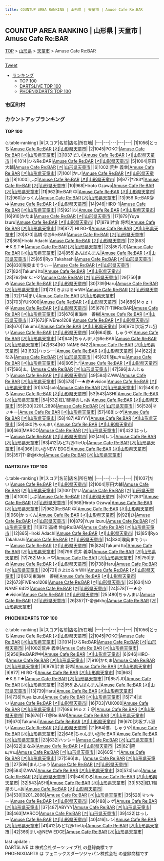 ```yaml
---
title: COUNTUP AREA RANKING | 山形県 | 天童市 | Amuse Cafe Re:BAR
---
```

## COUNTUP AREA RANKING | 山形県 | 天童市 | Amuse Cafe Re:BAR

[TOP](/darts/rank/) > [山形県](/darts/rank/山形県/) > [天童市](/darts/rank/山形県/天童市/) > Amuse Cafe Re:BAR

___

<a href="https://twitter.com/share?ref_src=twsrc%5Etfw" data-text="COUNTUP AREA RANKING | 山形県天童市Amuse Cafe Re:BAR" class="twitter-share-button" data-hashtags="DARTSLIVE,PHOENIXDARTS,darts,ダーツ" data-show-count="false">Tweet</a>

* [ランキング](#カウントアップランキング)
    * [TOP 100](#top-100)
    * [DARTSLIVE TOP 100](#dartslive-top-100)
    * [PHOENIXDARTS TOP 100](#phoenixdarts-top-100)

### 市区町村

<ul>

</ul>

### カウントアップランキング

#### TOP 100



{:.table-ranking}
|#|スコア|名前|店名|所在地|
|---|---|---|---|---|
|1|1056|<span class="rank-name-pd">とっち</span>|<a href="/darts/rank/shops/76518.html">Amuse Cafe Re:BAR</a> <a href="https://vs.phoenixdarts.com/jp/shop/shopDetailInfo/s_76518?s_seq=76518">[↗]</a>|<a href="/darts/rank/山形県/天童市">山形県天童市</a>|
|2|1045|<span class="rank-name-pd">POKO!</span>|<a href="/darts/rank/shops/76518.html">Amuse Cafe Re:BAR</a> <a href="https://vs.phoenixdarts.com/jp/shop/shopDetailInfo/s_76518?s_seq=76518">[↗]</a>|<a href="/darts/rank/山形県/天童市">山形県天童市</a>|
|3|1037|<span class="rank-name-dl">だい</span>|<a href="/darts/rank/shops/04c714cde04d0aff0d9b047a20a7ba1e.html">Amuse Cafe Re:BAR</a> <a href="https://search.dartslive.com/jp/shop/04c714cde04d0aff0d9b047a20a7ba1e">[↗]</a>|<a href="/darts/rank/山形県/天童市">山形県天童市</a>|
|4|1014|<span class="rank-name-pd">ひろRe:BAR</span>|<a href="/darts/rank/shops/76518.html">Amuse Cafe Re:BAR</a> <a href="https://vs.phoenixdarts.com/jp/shop/shopDetailInfo/s_76518?s_seq=76518">[↗]</a>|<a href="/darts/rank/山形県/天童市">山形県天童市</a>|
|5|1004|<span class="rank-name-dl">原田大輔</span>|<a href="/darts/rank/shops/04c714cde04d0aff0d9b047a20a7ba1e.html">Amuse Cafe Re:BAR</a> <a href="https://search.dartslive.com/jp/shop/04c714cde04d0aff0d9b047a20a7ba1e">[↗]</a>|<a href="/darts/rank/山形県/天童市">山形県天童市</a>|
|6|1002|<span class="rank-name-pd"><span class="pro-icon-pd"></span>荒井 義幸</span>|<a href="/darts/rank/shops/76518.html">Amuse Cafe Re:BAR</a> <a href="https://vs.phoenixdarts.com/jp/shop/shopDetailInfo/s_76518?s_seq=76518">[↗]</a>|<a href="/darts/rank/山形県/天童市">山形県天童市</a>|
|7|1001|<span class="rank-name-dl">かい</span>|<a href="/darts/rank/shops/04c714cde04d0aff0d9b047a20a7ba1e.html">Amuse Cafe Re:BAR</a> <a href="https://search.dartslive.com/jp/shop/04c714cde04d0aff0d9b047a20a7ba1e">[↗]</a>|<a href="/darts/rank/山形県/天童市">山形県天童市</a>|
|8|1000|<span class="rank-name-dl">しぶ</span>|<a href="/darts/rank/shops/04c714cde04d0aff0d9b047a20a7ba1e.html">Amuse Cafe Re:BAR</a> <a href="https://search.dartslive.com/jp/shop/04c714cde04d0aff0d9b047a20a7ba1e">[↗]</a>|<a href="/darts/rank/山形県/天童市">山形県天童市</a>|
|9|977|<span class="rank-name-dl">†283†</span>|<a href="/darts/rank/shops/04c714cde04d0aff0d9b047a20a7ba1e.html">Amuse Cafe Re:BAR</a> <a href="https://search.dartslive.com/jp/shop/04c714cde04d0aff0d9b047a20a7ba1e">[↗]</a>|<a href="/darts/rank/山形県/天童市">山形県天童市</a>|
|10|968|<span class="rank-name-dl">Hiroto Ozawa</span>|<a href="/darts/rank/shops/04c714cde04d0aff0d9b047a20a7ba1e.html">Amuse Cafe Re:BAR</a> <a href="https://search.dartslive.com/jp/shop/04c714cde04d0aff0d9b047a20a7ba1e">[↗]</a>|<a href="/darts/rank/山形県/天童市">山形県天童市</a>|
|11|962|<span class="rank-name-dl">Re:BAR 中</span>|<a href="/darts/rank/shops/04c714cde04d0aff0d9b047a20a7ba1e.html">Amuse Cafe Re:BAR</a> <a href="https://search.dartslive.com/jp/shop/04c714cde04d0aff0d9b047a20a7ba1e">[↗]</a>|<a href="/darts/rank/山形県/天童市">山形県天童市</a>|
|12|960|<span class="rank-name-dl">かっくん</span>|<a href="/darts/rank/shops/04c714cde04d0aff0d9b047a20a7ba1e.html">Amuse Cafe Re:BAR</a> <a href="https://search.dartslive.com/jp/shop/04c714cde04d0aff0d9b047a20a7ba1e">[↗]</a>|<a href="/darts/rank/山形県/天童市">山形県天童市</a>|
|13|956|<span class="rank-name-pd">Re:BAR@中</span>|<a href="/darts/rank/shops/76518.html">Amuse Cafe Re:BAR</a> <a href="https://vs.phoenixdarts.com/jp/shop/shopDetailInfo/s_76518?s_seq=76518">[↗]</a>|<a href="/darts/rank/山形県/天童市">山形県天童市</a>|
|14|946|<span class="rank-name-pd">HIRO-1</span>|<a href="/darts/rank/shops/76518.html">Amuse Cafe Re:BAR</a> <a href="https://vs.phoenixdarts.com/jp/shop/shopDetailInfo/s_76518?s_seq=76518">[↗]</a>|<a href="/darts/rank/山形県/天童市">山形県天童市</a>|
|15|921|<span class="rank-name-dl">ひ</span>|<a href="/darts/rank/shops/04c714cde04d0aff0d9b047a20a7ba1e.html">Amuse Cafe Re:BAR</a> <a href="https://search.dartslive.com/jp/shop/04c714cde04d0aff0d9b047a20a7ba1e">[↗]</a>|<a href="/darts/rank/山形県/天童市">山形県天童市</a>|
|16|910|<span class="rank-name-pd">かたま</span>|<a href="/darts/rank/shops/76518.html">Amuse Cafe Re:BAR</a> <a href="https://vs.phoenixdarts.com/jp/shop/shopDetailInfo/s_76518?s_seq=76518">[↗]</a>|<a href="/darts/rank/山形県/天童市">山形県天童市</a>|
|17|879|<span class="rank-name-dl">Yuya Izuru</span>|<a href="/darts/rank/shops/04c714cde04d0aff0d9b047a20a7ba1e.html">Amuse Cafe Re:BAR</a> <a href="https://search.dartslive.com/jp/shop/04c714cde04d0aff0d9b047a20a7ba1e">[↗]</a>|<a href="/darts/rank/山形県/天童市">山形県天童市</a>|
|17|879|<span class="rank-name-pd">片倉 将希</span>|<a href="/darts/rank/shops/76518.html">Amuse Cafe Re:BAR</a> <a href="https://vs.phoenixdarts.com/jp/shop/shopDetailInfo/s_76518?s_seq=76518">[↗]</a>|<a href="/darts/rank/山形県/天童市">山形県天童市</a>|
|19|877|<span class="rank-name-pd"> HI RO-1</span>|<a href="/darts/rank/shops/76518.html">Amuse Cafe Re:BAR</a> <a href="https://vs.phoenixdarts.com/jp/shop/shopDetailInfo/s_76518?s_seq=76518">[↗]</a>|<a href="/darts/rank/山形県/天童市">山形県天童市</a>|
|20|870|<span class="rank-name-dl">高橋 伶@Re:BAR</span>|<a href="/darts/rank/shops/04c714cde04d0aff0d9b047a20a7ba1e.html">Amuse Cafe Re:BAR</a> <a href="https://search.dartslive.com/jp/shop/04c714cde04d0aff0d9b047a20a7ba1e">[↗]</a>|<a href="/darts/rank/山形県/天童市">山形県天童市</a>|
|21|865|<span class="rank-name-dl">Hiroki Adachi</span>|<a href="/darts/rank/shops/04c714cde04d0aff0d9b047a20a7ba1e.html">Amuse Cafe Re:BAR</a> <a href="https://search.dartslive.com/jp/shop/04c714cde04d0aff0d9b047a20a7ba1e">[↗]</a>|<a href="/darts/rank/山形県/天童市">山形県天童市</a>|
|22|863|<span class="rank-name-pd">★K.S.T★</span>|<a href="/darts/rank/shops/76518.html">Amuse Cafe Re:BAR</a> <a href="https://vs.phoenixdarts.com/jp/shop/shopDetailInfo/s_76518?s_seq=76518">[↗]</a>|<a href="/darts/rank/山形県/天童市">山形県天童市</a>|
|23|857|<span class="rank-name-pd">JD</span>|<a href="/darts/rank/shops/76518.html">Amuse Cafe Re:BAR</a> <a href="https://vs.phoenixdarts.com/jp/shop/shopDetailInfo/s_76518?s_seq=76518">[↗]</a>|<a href="/darts/rank/山形県/天童市">山形県天童市</a>|
|24|855|<span class="rank-name-pd">あんぱんまん</span>|<a href="/darts/rank/shops/76518.html">Amuse Cafe Re:BAR</a> <a href="https://vs.phoenixdarts.com/jp/shop/shopDetailInfo/s_76518?s_seq=76518">[↗]</a>|<a href="/darts/rank/山形県/天童市">山形県天童市</a>|
|25|851|<span class="rank-name-dl">Ryo Takahashi</span>|<a href="/darts/rank/shops/04c714cde04d0aff0d9b047a20a7ba1e.html">Amuse Cafe Re:BAR</a> <a href="https://search.dartslive.com/jp/shop/04c714cde04d0aff0d9b047a20a7ba1e">[↗]</a>|<a href="/darts/rank/山形県/天童市">山形県天童市</a>|
|26|830|<span class="rank-name-dl">喉奥までうぃー</span>|<a href="/darts/rank/shops/04c714cde04d0aff0d9b047a20a7ba1e.html">Amuse Cafe Re:BAR</a> <a href="https://search.dartslive.com/jp/shop/04c714cde04d0aff0d9b047a20a7ba1e">[↗]</a>|<a href="/darts/rank/山形県/天童市">山形県天童市</a>|
|27|824|<span class="rank-name-dl">Takumi Ito</span>|<a href="/darts/rank/shops/04c714cde04d0aff0d9b047a20a7ba1e.html">Amuse Cafe Re:BAR</a> <a href="https://search.dartslive.com/jp/shop/04c714cde04d0aff0d9b047a20a7ba1e">[↗]</a>|<a href="/darts/rank/山形県/天童市">山形県天童市</a>|
|28|762|<span class="rank-name-dl">Mr.k.:*♡</span>|<a href="/darts/rank/shops/04c714cde04d0aff0d9b047a20a7ba1e.html">Amuse Cafe Re:BAR</a> <a href="https://search.dartslive.com/jp/shop/04c714cde04d0aff0d9b047a20a7ba1e">[↗]</a>|<a href="/darts/rank/山形県/天童市">山形県天童市</a>|
|29|750|<span class="rank-name-dl">まめ</span>|<a href="/darts/rank/shops/04c714cde04d0aff0d9b047a20a7ba1e.html">Amuse Cafe Re:BAR</a> <a href="https://search.dartslive.com/jp/shop/04c714cde04d0aff0d9b047a20a7ba1e">[↗]</a>|<a href="/darts/rank/山形県/天童市">山形県天童市</a>|
|30|739|<span class="rank-name-pd">Haru</span>|<a href="/darts/rank/shops/76518.html">Amuse Cafe Re:BAR</a> <a href="https://vs.phoenixdarts.com/jp/shop/shopDetailInfo/s_76518?s_seq=76518">[↗]</a>|<a href="/darts/rank/山形県/天童市">山形県天童市</a>|
|31|731|<span class="rank-name-dl">きよはる☆WH</span>|<a href="/darts/rank/shops/04c714cde04d0aff0d9b047a20a7ba1e.html">Amuse Cafe Re:BAR</a> <a href="https://search.dartslive.com/jp/shop/04c714cde04d0aff0d9b047a20a7ba1e">[↗]</a>|<a href="/darts/rank/山形県/天童市">山形県天童市</a>|
|32|714|<span class="rank-name-pd">まい</span>|<a href="/darts/rank/shops/76518.html">Amuse Cafe Re:BAR</a> <a href="https://vs.phoenixdarts.com/jp/shop/shopDetailInfo/s_76518?s_seq=76518">[↗]</a>|<a href="/darts/rank/山形県/天童市">山形県天童市</a>|
|33|703|<span class="rank-name-pd">YUK000</span>|<a href="/darts/rank/shops/76518.html">Amuse Cafe Re:BAR</a> <a href="https://vs.phoenixdarts.com/jp/shop/shopDetailInfo/s_76518?s_seq=76518">[↗]</a>|<a href="/darts/rank/山形県/天童市">山形県天童市</a>|
|34|686|<span class="rank-name-pd">Ｍｏｚｉ＠</span>|<a href="/darts/rank/shops/76518.html">Amuse Cafe Re:BAR</a> <a href="https://vs.phoenixdarts.com/jp/shop/shopDetailInfo/s_76518?s_seq=76518">[↗]</a>|<a href="/darts/rank/山形県/天童市">山形県天童市</a>|
|35|676|<span class="rank-name-pd">T-T@Re:BAR</span>|<a href="/darts/rank/shops/76518.html">Amuse Cafe Re:BAR</a> <a href="https://vs.phoenixdarts.com/jp/shop/shopDetailInfo/s_76518?s_seq=76518">[↗]</a>|<a href="/darts/rank/山形県/天童市">山形県天童市</a>|
|35|676|<span class="rank-name-dl">東海林　善樹</span>|<a href="/darts/rank/shops/04c714cde04d0aff0d9b047a20a7ba1e.html">Amuse Cafe Re:BAR</a> <a href="https://search.dartslive.com/jp/shop/04c714cde04d0aff0d9b047a20a7ba1e">[↗]</a>|<a href="/darts/rank/山形県/天童市">山形県天童市</a>|
|37|673|<span class="rank-name-dl">FIVEreo1208</span>|<a href="/darts/rank/shops/04c714cde04d0aff0d9b047a20a7ba1e.html">Amuse Cafe Re:BAR</a> <a href="https://search.dartslive.com/jp/shop/04c714cde04d0aff0d9b047a20a7ba1e">[↗]</a>|<a href="/darts/rank/山形県/天童市">山形県天童市</a>|
|38|670|<span class="rank-name-pd">Takumi.i</span>|<a href="/darts/rank/shops/76518.html">Amuse Cafe Re:BAR</a> <a href="https://vs.phoenixdarts.com/jp/shop/shopDetailInfo/s_76518?s_seq=76518">[↗]</a>|<a href="/darts/rank/山形県/天童市">山形県天童市</a>|
|38|670|<span class="rank-name-pd">大坂ブル狙い</span>|<a href="/darts/rank/shops/76518.html">Amuse Cafe Re:BAR</a> <a href="https://vs.phoenixdarts.com/jp/shop/shopDetailInfo/s_76518?s_seq=76518">[↗]</a>|<a href="/darts/rank/山形県/天童市">山形県天童市</a>|
|40|664|<span class="rank-name-pd">僕、しゅうや</span>|<a href="/darts/rank/shops/76518.html">Amuse Cafe Re:BAR</a> <a href="https://vs.phoenixdarts.com/jp/shop/shopDetailInfo/s_76518?s_seq=76518">[↗]</a>|<a href="/darts/rank/山形県/天童市">山形県天童市</a>|
|41|648|<span class="rank-name-pd">ちゃんまい@Re:BAR</span>|<a href="/darts/rank/shops/76518.html">Amuse Cafe Re:BAR</a> <a href="https://vs.phoenixdarts.com/jp/shop/shopDetailInfo/s_76518?s_seq=76518">[↗]</a>|<a href="/darts/rank/山形県/天童市">山形県天童市</a>|
|42|634|<span class="rank-name-dl">NO NAME 6422</span>|<a href="/darts/rank/shops/04c714cde04d0aff0d9b047a20a7ba1e.html">Amuse Cafe Re:BAR</a> <a href="https://search.dartslive.com/jp/shop/04c714cde04d0aff0d9b047a20a7ba1e">[↗]</a>|<a href="/darts/rank/山形県/天童市">山形県天童市</a>|
|43|632|<span class="rank-name-pd">ハッシー</span>|<a href="/darts/rank/shops/76518.html">Amuse Cafe Re:BAR</a> <a href="https://vs.phoenixdarts.com/jp/shop/shopDetailInfo/s_76518?s_seq=76518">[↗]</a>|<a href="/darts/rank/山形県/天童市">山形県天童市</a>|
|44|622|<span class="rank-name-pd">まなみ</span>|<a href="/darts/rank/shops/76518.html">Amuse Cafe Re:BAR</a> <a href="https://vs.phoenixdarts.com/jp/shop/shopDetailInfo/s_76518?s_seq=76518">[↗]</a>|<a href="/darts/rank/山形県/天童市">山形県天童市</a>|
|45|621|<span class="rank-name-pd">隆щ☆щ</span>|<a href="/darts/rank/shops/76518.html">Amuse Cafe Re:BAR</a> <a href="https://vs.phoenixdarts.com/jp/shop/shopDetailInfo/s_76518?s_seq=76518">[↗]</a>|<a href="/darts/rank/山形県/天童市">山形県天童市</a>|
|46|605|<span class="rank-name-pd">︎^_^</span>|<a href="/darts/rank/shops/76518.html">Amuse Cafe Re:BAR</a> <a href="https://vs.phoenixdarts.com/jp/shop/shopDetailInfo/s_76518?s_seq=76518">[↗]</a>|<a href="/darts/rank/山形県/天童市">山形県天童市</a>|
|47|596|<span class="rank-name-pd">ま。</span>|<a href="/darts/rank/shops/76518.html">Amuse Cafe Re:BAR</a> <a href="https://vs.phoenixdarts.com/jp/shop/shopDetailInfo/s_76518?s_seq=76518">[↗]</a>|<a href="/darts/rank/山形県/天童市">山形県天童市</a>|
|47|596|<span class="rank-name-pd">まんじゅう</span>|<a href="/darts/rank/shops/76518.html">Amuse Cafe Re:BAR</a> <a href="https://vs.phoenixdarts.com/jp/shop/shopDetailInfo/s_76518?s_seq=76518">[↗]</a>|<a href="/darts/rank/山形県/天童市">山形県天童市</a>|
|49|584|<span class="rank-name-pd">IZAWA</span>|<a href="/darts/rank/shops/76518.html">Amuse Cafe Re:BAR</a> <a href="https://vs.phoenixdarts.com/jp/shop/shopDetailInfo/s_76518?s_seq=76518">[↗]</a>|<a href="/darts/rank/山形県/天童市">山形県天童市</a>|
|50|578|<span class="rank-name-dl">T―★帝★vision</span>|<a href="/darts/rank/shops/04c714cde04d0aff0d9b047a20a7ba1e.html">Amuse Cafe Re:BAR</a> <a href="https://search.dartslive.com/jp/shop/04c714cde04d0aff0d9b047a20a7ba1e">[↗]</a>|<a href="/darts/rank/山形県/天童市">山形県天童市</a>|
|51|574|<span class="rank-name-pd">solo</span>|<a href="/darts/rank/shops/76518.html">Amuse Cafe Re:BAR</a> <a href="https://vs.phoenixdarts.com/jp/shop/shopDetailInfo/s_76518?s_seq=76518">[↗]</a>|<a href="/darts/rank/山形県/天童市">山形県天童市</a>|
|52|548|<span class="rank-name-pd">のろ</span>|<a href="/darts/rank/shops/76518.html">Amuse Cafe Re:BAR</a> <a href="https://vs.phoenixdarts.com/jp/shop/shopDetailInfo/s_76518?s_seq=76518">[↗]</a>|<a href="/darts/rank/山形県/天童市">山形県天童市</a>|
|53|543|<span class="rank-name-pd">ASHI</span>|<a href="/darts/rank/shops/76518.html">Amuse Cafe Re:BAR</a> <a href="https://vs.phoenixdarts.com/jp/shop/shopDetailInfo/s_76518?s_seq=76518">[↗]</a>|<a href="/darts/rank/山形県/天童市">山形県天童市</a>|
|54|532|<span class="rank-name-pd">紅L1彗星のしｬあ</span>|<a href="/darts/rank/shops/76518.html">Amuse Cafe Re:BAR</a> <a href="https://vs.phoenixdarts.com/jp/shop/shopDetailInfo/s_76518?s_seq=76518">[↗]</a>|<a href="/darts/rank/山形県/天童市">山形県天童市</a>|
|55|530|<span class="rank-name-pd">0201_2898</span>|<a href="/darts/rank/shops/76518.html">Amuse Cafe Re:BAR</a> <a href="https://vs.phoenixdarts.com/jp/shop/shopDetailInfo/s_76518?s_seq=76518">[↗]</a>|<a href="/darts/rank/山形県/天童市">山形県天童市</a>|
|56|528|<span class="rank-name-pd">マッキー</span>|<a href="/darts/rank/shops/76518.html">Amuse Cafe Re:BAR</a> <a href="https://vs.phoenixdarts.com/jp/shop/shopDetailInfo/s_76518?s_seq=76518">[↗]</a>|<a href="/darts/rank/山形県/天童市">山形県天童市</a>|
|57|488|<span class="rank-name-pd">シゲ</span>|<a href="/darts/rank/shops/76518.html">Amuse Cafe Re:BAR</a> <a href="https://vs.phoenixdarts.com/jp/shop/shopDetailInfo/s_76518?s_seq=76518">[↗]</a>|<a href="/darts/rank/山形県/天童市">山形県天童市</a>|
|58|487|<span class="rank-name-pd">ABYYY</span>|<a href="/darts/rank/shops/76518.html">Amuse Cafe Re:BAR</a> <a href="https://vs.phoenixdarts.com/jp/shop/shopDetailInfo/s_76518?s_seq=76518">[↗]</a>|<a href="/darts/rank/山形県/天童市">山形県天童市</a>|
|59|480|<span class="rank-name-dl">ちゃんまい</span>|<a href="/darts/rank/shops/04c714cde04d0aff0d9b047a20a7ba1e.html">Amuse Cafe Re:BAR</a> <a href="https://search.dartslive.com/jp/shop/04c714cde04d0aff0d9b047a20a7ba1e">[↗]</a>|<a href="/darts/rank/山形県/天童市">山形県天童市</a>|
|60|463|<span class="rank-name-pd">MARCO</span>|<a href="/darts/rank/shops/76518.html">Amuse Cafe Re:BAR</a> <a href="https://vs.phoenixdarts.com/jp/shop/shopDetailInfo/s_76518?s_seq=76518">[↗]</a>|<a href="/darts/rank/山形県/天童市">山形県天童市</a>|
|61|422|<span class="rank-name-pd">はっしー</span>|<a href="/darts/rank/shops/76518.html">Amuse Cafe Re:BAR</a> <a href="https://vs.phoenixdarts.com/jp/shop/shopDetailInfo/s_76518?s_seq=76518">[↗]</a>|<a href="/darts/rank/山形県/天童市">山形県天童市</a>|
|62|416|<span class="rank-name-pd">レン</span>|<a href="/darts/rank/shops/76518.html">Amuse Cafe Re:BAR</a> <a href="https://vs.phoenixdarts.com/jp/shop/shopDetailInfo/s_76518?s_seq=76518">[↗]</a>|<a href="/darts/rank/山形県/天童市">山形県天童市</a>|
|63|412|<span class="rank-name-pd">みど㌠@TieUp</span>|<a href="/darts/rank/shops/76518.html">Amuse Cafe Re:BAR</a> <a href="https://vs.phoenixdarts.com/jp/shop/shopDetailInfo/s_76518?s_seq=76518">[↗]</a>|<a href="/darts/rank/山形県/天童市">山形県天童市</a>|
|64|366|<span class="rank-name-pd">まい@NEW EDGE</span>|<a href="/darts/rank/shops/76518.html">Amuse Cafe Re:BAR</a> <a href="https://vs.phoenixdarts.com/jp/shop/shopDetailInfo/s_76518?s_seq=76518">[↗]</a>|<a href="/darts/rank/山形県/天童市">山形県天童市</a>|
|65|357|<span class="rank-name-dl">T-帝@tkhg</span>|<a href="/darts/rank/shops/04c714cde04d0aff0d9b047a20a7ba1e.html">Amuse Cafe Re:BAR</a> <a href="https://search.dartslive.com/jp/shop/04c714cde04d0aff0d9b047a20a7ba1e">[↗]</a>|<a href="/darts/rank/山形県/天童市">山形県天童市</a>|


#### DARTSLIVE TOP 100



{:.table-ranking}
|#|スコア|名前|店名|所在地|
|---|---|---|---|---|
|1|1037|<span class="rank-name-dl">だい</span>|<a href="/darts/rank/shops/04c714cde04d0aff0d9b047a20a7ba1e.html">Amuse Cafe Re:BAR</a> <a href="https://search.dartslive.com/jp/shop/04c714cde04d0aff0d9b047a20a7ba1e">[↗]</a>|<a href="/darts/rank/山形県/天童市">山形県天童市</a>|
|2|1004|<span class="rank-name-dl">原田大輔</span>|<a href="/darts/rank/shops/04c714cde04d0aff0d9b047a20a7ba1e.html">Amuse Cafe Re:BAR</a> <a href="https://search.dartslive.com/jp/shop/04c714cde04d0aff0d9b047a20a7ba1e">[↗]</a>|<a href="/darts/rank/山形県/天童市">山形県天童市</a>|
|3|1001|<span class="rank-name-dl">かい</span>|<a href="/darts/rank/shops/04c714cde04d0aff0d9b047a20a7ba1e.html">Amuse Cafe Re:BAR</a> <a href="https://search.dartslive.com/jp/shop/04c714cde04d0aff0d9b047a20a7ba1e">[↗]</a>|<a href="/darts/rank/山形県/天童市">山形県天童市</a>|
|4|1000|<span class="rank-name-dl">しぶ</span>|<a href="/darts/rank/shops/04c714cde04d0aff0d9b047a20a7ba1e.html">Amuse Cafe Re:BAR</a> <a href="https://search.dartslive.com/jp/shop/04c714cde04d0aff0d9b047a20a7ba1e">[↗]</a>|<a href="/darts/rank/山形県/天童市">山形県天童市</a>|
|5|977|<span class="rank-name-dl">†283†</span>|<a href="/darts/rank/shops/04c714cde04d0aff0d9b047a20a7ba1e.html">Amuse Cafe Re:BAR</a> <a href="https://search.dartslive.com/jp/shop/04c714cde04d0aff0d9b047a20a7ba1e">[↗]</a>|<a href="/darts/rank/山形県/天童市">山形県天童市</a>|
|6|968|<span class="rank-name-dl">Hiroto Ozawa</span>|<a href="/darts/rank/shops/04c714cde04d0aff0d9b047a20a7ba1e.html">Amuse Cafe Re:BAR</a> <a href="https://search.dartslive.com/jp/shop/04c714cde04d0aff0d9b047a20a7ba1e">[↗]</a>|<a href="/darts/rank/山形県/天童市">山形県天童市</a>|
|7|962|<span class="rank-name-dl">Re:BAR 中</span>|<a href="/darts/rank/shops/04c714cde04d0aff0d9b047a20a7ba1e.html">Amuse Cafe Re:BAR</a> <a href="https://search.dartslive.com/jp/shop/04c714cde04d0aff0d9b047a20a7ba1e">[↗]</a>|<a href="/darts/rank/山形県/天童市">山形県天童市</a>|
|8|960|<span class="rank-name-dl">かっくん</span>|<a href="/darts/rank/shops/04c714cde04d0aff0d9b047a20a7ba1e.html">Amuse Cafe Re:BAR</a> <a href="https://search.dartslive.com/jp/shop/04c714cde04d0aff0d9b047a20a7ba1e">[↗]</a>|<a href="/darts/rank/山形県/天童市">山形県天童市</a>|
|9|921|<span class="rank-name-dl">ひ</span>|<a href="/darts/rank/shops/04c714cde04d0aff0d9b047a20a7ba1e.html">Amuse Cafe Re:BAR</a> <a href="https://search.dartslive.com/jp/shop/04c714cde04d0aff0d9b047a20a7ba1e">[↗]</a>|<a href="/darts/rank/山形県/天童市">山形県天童市</a>|
|10|879|<span class="rank-name-dl">Yuya Izuru</span>|<a href="/darts/rank/shops/04c714cde04d0aff0d9b047a20a7ba1e.html">Amuse Cafe Re:BAR</a> <a href="https://search.dartslive.com/jp/shop/04c714cde04d0aff0d9b047a20a7ba1e">[↗]</a>|<a href="/darts/rank/山形県/天童市">山形県天童市</a>|
|11|870|<span class="rank-name-dl">高橋 伶@Re:BAR</span>|<a href="/darts/rank/shops/04c714cde04d0aff0d9b047a20a7ba1e.html">Amuse Cafe Re:BAR</a> <a href="https://search.dartslive.com/jp/shop/04c714cde04d0aff0d9b047a20a7ba1e">[↗]</a>|<a href="/darts/rank/山形県/天童市">山形県天童市</a>|
|12|865|<span class="rank-name-dl">Hiroki Adachi</span>|<a href="/darts/rank/shops/04c714cde04d0aff0d9b047a20a7ba1e.html">Amuse Cafe Re:BAR</a> <a href="https://search.dartslive.com/jp/shop/04c714cde04d0aff0d9b047a20a7ba1e">[↗]</a>|<a href="/darts/rank/山形県/天童市">山形県天童市</a>|
|13|851|<span class="rank-name-dl">Ryo Takahashi</span>|<a href="/darts/rank/shops/04c714cde04d0aff0d9b047a20a7ba1e.html">Amuse Cafe Re:BAR</a> <a href="https://search.dartslive.com/jp/shop/04c714cde04d0aff0d9b047a20a7ba1e">[↗]</a>|<a href="/darts/rank/山形県/天童市">山形県天童市</a>|
|14|830|<span class="rank-name-dl">喉奥までうぃー</span>|<a href="/darts/rank/shops/04c714cde04d0aff0d9b047a20a7ba1e.html">Amuse Cafe Re:BAR</a> <a href="https://search.dartslive.com/jp/shop/04c714cde04d0aff0d9b047a20a7ba1e">[↗]</a>|<a href="/darts/rank/山形県/天童市">山形県天童市</a>|
|15|824|<span class="rank-name-dl">Takumi Ito</span>|<a href="/darts/rank/shops/04c714cde04d0aff0d9b047a20a7ba1e.html">Amuse Cafe Re:BAR</a> <a href="https://search.dartslive.com/jp/shop/04c714cde04d0aff0d9b047a20a7ba1e">[↗]</a>|<a href="/darts/rank/山形県/天童市">山形県天童市</a>|
|16|796|<span class="rank-name-dl">荒井 義幸</span>|<a href="/darts/rank/shops/04c714cde04d0aff0d9b047a20a7ba1e.html">Amuse Cafe Re:BAR</a> <a href="https://search.dartslive.com/jp/shop/04c714cde04d0aff0d9b047a20a7ba1e">[↗]</a>|<a href="/darts/rank/山形県/天童市">山形県天童市</a>|
|17|762|<span class="rank-name-dl">Mr.k.:*♡</span>|<a href="/darts/rank/shops/04c714cde04d0aff0d9b047a20a7ba1e.html">Amuse Cafe Re:BAR</a> <a href="https://search.dartslive.com/jp/shop/04c714cde04d0aff0d9b047a20a7ba1e">[↗]</a>|<a href="/darts/rank/山形県/天童市">山形県天童市</a>|
|18|750|<span class="rank-name-dl">まめ</span>|<a href="/darts/rank/shops/04c714cde04d0aff0d9b047a20a7ba1e.html">Amuse Cafe Re:BAR</a> <a href="https://search.dartslive.com/jp/shop/04c714cde04d0aff0d9b047a20a7ba1e">[↗]</a>|<a href="/darts/rank/山形県/天童市">山形県天童市</a>|
|19|738|<span class="rank-name-pd">Haru</span>|<a href="/darts/rank/shops/76518.html">Amuse Cafe Re:BAR</a> <a href="https://vs.phoenixdarts.com/jp/shop/shopDetailInfo/s_76518?s_seq=76518">[↗]</a>|<a href="/darts/rank/山形県/天童市">山形県天童市</a>|
|20|731|<span class="rank-name-dl">きよはる☆WH</span>|<a href="/darts/rank/shops/04c714cde04d0aff0d9b047a20a7ba1e.html">Amuse Cafe Re:BAR</a> <a href="https://search.dartslive.com/jp/shop/04c714cde04d0aff0d9b047a20a7ba1e">[↗]</a>|<a href="/darts/rank/山形県/天童市">山形県天童市</a>|
|21|676|<span class="rank-name-dl">東海林　善樹</span>|<a href="/darts/rank/shops/04c714cde04d0aff0d9b047a20a7ba1e.html">Amuse Cafe Re:BAR</a> <a href="https://search.dartslive.com/jp/shop/04c714cde04d0aff0d9b047a20a7ba1e">[↗]</a>|<a href="/darts/rank/山形県/天童市">山形県天童市</a>|
|22|673|<span class="rank-name-dl">FIVEreo1208</span>|<a href="/darts/rank/shops/04c714cde04d0aff0d9b047a20a7ba1e.html">Amuse Cafe Re:BAR</a> <a href="https://search.dartslive.com/jp/shop/04c714cde04d0aff0d9b047a20a7ba1e">[↗]</a>|<a href="/darts/rank/山形県/天童市">山形県天童市</a>|
|23|634|<span class="rank-name-dl">NO NAME 6422</span>|<a href="/darts/rank/shops/04c714cde04d0aff0d9b047a20a7ba1e.html">Amuse Cafe Re:BAR</a> <a href="https://search.dartslive.com/jp/shop/04c714cde04d0aff0d9b047a20a7ba1e">[↗]</a>|<a href="/darts/rank/山形県/天童市">山形県天童市</a>|
|24|578|<span class="rank-name-dl">T―★帝★vision</span>|<a href="/darts/rank/shops/04c714cde04d0aff0d9b047a20a7ba1e.html">Amuse Cafe Re:BAR</a> <a href="https://search.dartslive.com/jp/shop/04c714cde04d0aff0d9b047a20a7ba1e">[↗]</a>|<a href="/darts/rank/山形県/天童市">山形県天童市</a>|
|25|480|<span class="rank-name-dl">ちゃんまい</span>|<a href="/darts/rank/shops/04c714cde04d0aff0d9b047a20a7ba1e.html">Amuse Cafe Re:BAR</a> <a href="https://search.dartslive.com/jp/shop/04c714cde04d0aff0d9b047a20a7ba1e">[↗]</a>|<a href="/darts/rank/山形県/天童市">山形県天童市</a>|
|26|357|<span class="rank-name-dl">T-帝@tkhg</span>|<a href="/darts/rank/shops/04c714cde04d0aff0d9b047a20a7ba1e.html">Amuse Cafe Re:BAR</a> <a href="https://search.dartslive.com/jp/shop/04c714cde04d0aff0d9b047a20a7ba1e">[↗]</a>|<a href="/darts/rank/山形県/天童市">山形県天童市</a>|


#### PHOENIXDARTS TOP 100



{:.table-ranking}
|#|スコア|名前|店名|所在地|
|---|---|---|---|---|
|1|1056|<span class="rank-name-pd">とっち</span>|<a href="/darts/rank/shops/76518.html">Amuse Cafe Re:BAR</a> <a href="https://vs.phoenixdarts.com/jp/shop/shopDetailInfo/s_76518?s_seq=76518">[↗]</a>|<a href="/darts/rank/山形県/天童市">山形県天童市</a>|
|2|1045|<span class="rank-name-pd">POKO!</span>|<a href="/darts/rank/shops/76518.html">Amuse Cafe Re:BAR</a> <a href="https://vs.phoenixdarts.com/jp/shop/shopDetailInfo/s_76518?s_seq=76518">[↗]</a>|<a href="/darts/rank/山形県/天童市">山形県天童市</a>|
|3|1014|<span class="rank-name-pd">ひろRe:BAR</span>|<a href="/darts/rank/shops/76518.html">Amuse Cafe Re:BAR</a> <a href="https://vs.phoenixdarts.com/jp/shop/shopDetailInfo/s_76518?s_seq=76518">[↗]</a>|<a href="/darts/rank/山形県/天童市">山形県天童市</a>|
|4|1002|<span class="rank-name-pd"><span class="pro-icon-pd"></span>荒井 義幸</span>|<a href="/darts/rank/shops/76518.html">Amuse Cafe Re:BAR</a> <a href="https://vs.phoenixdarts.com/jp/shop/shopDetailInfo/s_76518?s_seq=76518">[↗]</a>|<a href="/darts/rank/山形県/天童市">山形県天童市</a>|
|5|956|<span class="rank-name-pd">Re:BAR@中</span>|<a href="/darts/rank/shops/76518.html">Amuse Cafe Re:BAR</a> <a href="https://vs.phoenixdarts.com/jp/shop/shopDetailInfo/s_76518?s_seq=76518">[↗]</a>|<a href="/darts/rank/山形県/天童市">山形県天童市</a>|
|6|946|<span class="rank-name-pd">HIRO-1</span>|<a href="/darts/rank/shops/76518.html">Amuse Cafe Re:BAR</a> <a href="https://vs.phoenixdarts.com/jp/shop/shopDetailInfo/s_76518?s_seq=76518">[↗]</a>|<a href="/darts/rank/山形県/天童市">山形県天童市</a>|
|7|910|<span class="rank-name-pd">かたま</span>|<a href="/darts/rank/shops/76518.html">Amuse Cafe Re:BAR</a> <a href="https://vs.phoenixdarts.com/jp/shop/shopDetailInfo/s_76518?s_seq=76518">[↗]</a>|<a href="/darts/rank/山形県/天童市">山形県天童市</a>|
|8|879|<span class="rank-name-pd">片倉 将希</span>|<a href="/darts/rank/shops/76518.html">Amuse Cafe Re:BAR</a> <a href="https://vs.phoenixdarts.com/jp/shop/shopDetailInfo/s_76518?s_seq=76518">[↗]</a>|<a href="/darts/rank/山形県/天童市">山形県天童市</a>|
|9|877|<span class="rank-name-pd"> HI RO-1</span>|<a href="/darts/rank/shops/76518.html">Amuse Cafe Re:BAR</a> <a href="https://vs.phoenixdarts.com/jp/shop/shopDetailInfo/s_76518?s_seq=76518">[↗]</a>|<a href="/darts/rank/山形県/天童市">山形県天童市</a>|
|10|863|<span class="rank-name-pd">★K.S.T★</span>|<a href="/darts/rank/shops/76518.html">Amuse Cafe Re:BAR</a> <a href="https://vs.phoenixdarts.com/jp/shop/shopDetailInfo/s_76518?s_seq=76518">[↗]</a>|<a href="/darts/rank/山形県/天童市">山形県天童市</a>|
|11|857|<span class="rank-name-pd">JD</span>|<a href="/darts/rank/shops/76518.html">Amuse Cafe Re:BAR</a> <a href="https://vs.phoenixdarts.com/jp/shop/shopDetailInfo/s_76518?s_seq=76518">[↗]</a>|<a href="/darts/rank/山形県/天童市">山形県天童市</a>|
|12|855|<span class="rank-name-pd">あんぱんまん</span>|<a href="/darts/rank/shops/76518.html">Amuse Cafe Re:BAR</a> <a href="https://vs.phoenixdarts.com/jp/shop/shopDetailInfo/s_76518?s_seq=76518">[↗]</a>|<a href="/darts/rank/山形県/天童市">山形県天童市</a>|
|13|739|<span class="rank-name-pd">Haru</span>|<a href="/darts/rank/shops/76518.html">Amuse Cafe Re:BAR</a> <a href="https://vs.phoenixdarts.com/jp/shop/shopDetailInfo/s_76518?s_seq=76518">[↗]</a>|<a href="/darts/rank/山形県/天童市">山形県天童市</a>|
|14|736|<span class="rank-name-pd">Yuya Izuru</span>|<a href="/darts/rank/shops/76518.html">Amuse Cafe Re:BAR</a> <a href="https://vs.phoenixdarts.com/jp/shop/shopDetailInfo/s_76518?s_seq=76518">[↗]</a>|<a href="/darts/rank/山形県/天童市">山形県天童市</a>|
|15|714|<span class="rank-name-pd">まい</span>|<a href="/darts/rank/shops/76518.html">Amuse Cafe Re:BAR</a> <a href="https://vs.phoenixdarts.com/jp/shop/shopDetailInfo/s_76518?s_seq=76518">[↗]</a>|<a href="/darts/rank/山形県/天童市">山形県天童市</a>|
|16|703|<span class="rank-name-pd">YUK000</span>|<a href="/darts/rank/shops/76518.html">Amuse Cafe Re:BAR</a> <a href="https://vs.phoenixdarts.com/jp/shop/shopDetailInfo/s_76518?s_seq=76518">[↗]</a>|<a href="/darts/rank/山形県/天童市">山形県天童市</a>|
|17|686|<span class="rank-name-pd">Ｍｏｚｉ＠</span>|<a href="/darts/rank/shops/76518.html">Amuse Cafe Re:BAR</a> <a href="https://vs.phoenixdarts.com/jp/shop/shopDetailInfo/s_76518?s_seq=76518">[↗]</a>|<a href="/darts/rank/山形県/天童市">山形県天童市</a>|
|18|676|<span class="rank-name-pd">T-T@Re:BAR</span>|<a href="/darts/rank/shops/76518.html">Amuse Cafe Re:BAR</a> <a href="https://vs.phoenixdarts.com/jp/shop/shopDetailInfo/s_76518?s_seq=76518">[↗]</a>|<a href="/darts/rank/山形県/天童市">山形県天童市</a>|
|19|670|<span class="rank-name-pd">Takumi.i</span>|<a href="/darts/rank/shops/76518.html">Amuse Cafe Re:BAR</a> <a href="https://vs.phoenixdarts.com/jp/shop/shopDetailInfo/s_76518?s_seq=76518">[↗]</a>|<a href="/darts/rank/山形県/天童市">山形県天童市</a>|
|19|670|<span class="rank-name-pd">大坂ブル狙い</span>|<a href="/darts/rank/shops/76518.html">Amuse Cafe Re:BAR</a> <a href="https://vs.phoenixdarts.com/jp/shop/shopDetailInfo/s_76518?s_seq=76518">[↗]</a>|<a href="/darts/rank/山形県/天童市">山形県天童市</a>|
|21|664|<span class="rank-name-pd">僕、しゅうや</span>|<a href="/darts/rank/shops/76518.html">Amuse Cafe Re:BAR</a> <a href="https://vs.phoenixdarts.com/jp/shop/shopDetailInfo/s_76518?s_seq=76518">[↗]</a>|<a href="/darts/rank/山形県/天童市">山形県天童市</a>|
|22|648|<span class="rank-name-pd">ちゃんまい@Re:BAR</span>|<a href="/darts/rank/shops/76518.html">Amuse Cafe Re:BAR</a> <a href="https://vs.phoenixdarts.com/jp/shop/shopDetailInfo/s_76518?s_seq=76518">[↗]</a>|<a href="/darts/rank/山形県/天童市">山形県天童市</a>|
|23|632|<span class="rank-name-pd">ハッシー</span>|<a href="/darts/rank/shops/76518.html">Amuse Cafe Re:BAR</a> <a href="https://vs.phoenixdarts.com/jp/shop/shopDetailInfo/s_76518?s_seq=76518">[↗]</a>|<a href="/darts/rank/山形県/天童市">山形県天童市</a>|
|24|622|<span class="rank-name-pd">まなみ</span>|<a href="/darts/rank/shops/76518.html">Amuse Cafe Re:BAR</a> <a href="https://vs.phoenixdarts.com/jp/shop/shopDetailInfo/s_76518?s_seq=76518">[↗]</a>|<a href="/darts/rank/山形県/天童市">山形県天童市</a>|
|25|621|<span class="rank-name-pd">隆щ☆щ</span>|<a href="/darts/rank/shops/76518.html">Amuse Cafe Re:BAR</a> <a href="https://vs.phoenixdarts.com/jp/shop/shopDetailInfo/s_76518?s_seq=76518">[↗]</a>|<a href="/darts/rank/山形県/天童市">山形県天童市</a>|
|26|605|<span class="rank-name-pd">︎^_^</span>|<a href="/darts/rank/shops/76518.html">Amuse Cafe Re:BAR</a> <a href="https://vs.phoenixdarts.com/jp/shop/shopDetailInfo/s_76518?s_seq=76518">[↗]</a>|<a href="/darts/rank/山形県/天童市">山形県天童市</a>|
|27|596|<span class="rank-name-pd">ま。</span>|<a href="/darts/rank/shops/76518.html">Amuse Cafe Re:BAR</a> <a href="https://vs.phoenixdarts.com/jp/shop/shopDetailInfo/s_76518?s_seq=76518">[↗]</a>|<a href="/darts/rank/山形県/天童市">山形県天童市</a>|
|27|596|<span class="rank-name-pd">まんじゅう</span>|<a href="/darts/rank/shops/76518.html">Amuse Cafe Re:BAR</a> <a href="https://vs.phoenixdarts.com/jp/shop/shopDetailInfo/s_76518?s_seq=76518">[↗]</a>|<a href="/darts/rank/山形県/天童市">山形県天童市</a>|
|29|584|<span class="rank-name-pd">IZAWA</span>|<a href="/darts/rank/shops/76518.html">Amuse Cafe Re:BAR</a> <a href="https://vs.phoenixdarts.com/jp/shop/shopDetailInfo/s_76518?s_seq=76518">[↗]</a>|<a href="/darts/rank/山形県/天童市">山形県天童市</a>|
|30|574|<span class="rank-name-pd">solo</span>|<a href="/darts/rank/shops/76518.html">Amuse Cafe Re:BAR</a> <a href="https://vs.phoenixdarts.com/jp/shop/shopDetailInfo/s_76518?s_seq=76518">[↗]</a>|<a href="/darts/rank/山形県/天童市">山形県天童市</a>|
|31|548|<span class="rank-name-pd">のろ</span>|<a href="/darts/rank/shops/76518.html">Amuse Cafe Re:BAR</a> <a href="https://vs.phoenixdarts.com/jp/shop/shopDetailInfo/s_76518?s_seq=76518">[↗]</a>|<a href="/darts/rank/山形県/天童市">山形県天童市</a>|
|32|543|<span class="rank-name-pd">ASHI</span>|<a href="/darts/rank/shops/76518.html">Amuse Cafe Re:BAR</a> <a href="https://vs.phoenixdarts.com/jp/shop/shopDetailInfo/s_76518?s_seq=76518">[↗]</a>|<a href="/darts/rank/山形県/天童市">山形県天童市</a>|
|33|532|<span class="rank-name-pd">紅L1彗星のしｬあ</span>|<a href="/darts/rank/shops/76518.html">Amuse Cafe Re:BAR</a> <a href="https://vs.phoenixdarts.com/jp/shop/shopDetailInfo/s_76518?s_seq=76518">[↗]</a>|<a href="/darts/rank/山形県/天童市">山形県天童市</a>|
|34|530|<span class="rank-name-pd">0201_2898</span>|<a href="/darts/rank/shops/76518.html">Amuse Cafe Re:BAR</a> <a href="https://vs.phoenixdarts.com/jp/shop/shopDetailInfo/s_76518?s_seq=76518">[↗]</a>|<a href="/darts/rank/山形県/天童市">山形県天童市</a>|
|35|528|<span class="rank-name-pd">マッキー</span>|<a href="/darts/rank/shops/76518.html">Amuse Cafe Re:BAR</a> <a href="https://vs.phoenixdarts.com/jp/shop/shopDetailInfo/s_76518?s_seq=76518">[↗]</a>|<a href="/darts/rank/山形県/天童市">山形県天童市</a>|
|36|488|<span class="rank-name-pd">シゲ</span>|<a href="/darts/rank/shops/76518.html">Amuse Cafe Re:BAR</a> <a href="https://vs.phoenixdarts.com/jp/shop/shopDetailInfo/s_76518?s_seq=76518">[↗]</a>|<a href="/darts/rank/山形県/天童市">山形県天童市</a>|
|37|487|<span class="rank-name-pd">ABYYY</span>|<a href="/darts/rank/shops/76518.html">Amuse Cafe Re:BAR</a> <a href="https://vs.phoenixdarts.com/jp/shop/shopDetailInfo/s_76518?s_seq=76518">[↗]</a>|<a href="/darts/rank/山形県/天童市">山形県天童市</a>|
|38|463|<span class="rank-name-pd">MARCO</span>|<a href="/darts/rank/shops/76518.html">Amuse Cafe Re:BAR</a> <a href="https://vs.phoenixdarts.com/jp/shop/shopDetailInfo/s_76518?s_seq=76518">[↗]</a>|<a href="/darts/rank/山形県/天童市">山形県天童市</a>|
|39|422|<span class="rank-name-pd">はっしー</span>|<a href="/darts/rank/shops/76518.html">Amuse Cafe Re:BAR</a> <a href="https://vs.phoenixdarts.com/jp/shop/shopDetailInfo/s_76518?s_seq=76518">[↗]</a>|<a href="/darts/rank/山形県/天童市">山形県天童市</a>|
|40|416|<span class="rank-name-pd">レン</span>|<a href="/darts/rank/shops/76518.html">Amuse Cafe Re:BAR</a> <a href="https://vs.phoenixdarts.com/jp/shop/shopDetailInfo/s_76518?s_seq=76518">[↗]</a>|<a href="/darts/rank/山形県/天童市">山形県天童市</a>|
|41|412|<span class="rank-name-pd">みど㌠@TieUp</span>|<a href="/darts/rank/shops/76518.html">Amuse Cafe Re:BAR</a> <a href="https://vs.phoenixdarts.com/jp/shop/shopDetailInfo/s_76518?s_seq=76518">[↗]</a>|<a href="/darts/rank/山形県/天童市">山形県天童市</a>|
|42|366|<span class="rank-name-pd">まい@NEW EDGE</span>|<a href="/darts/rank/shops/76518.html">Amuse Cafe Re:BAR</a> <a href="https://vs.phoenixdarts.com/jp/shop/shopDetailInfo/s_76518?s_seq=76518">[↗]</a>|<a href="/darts/rank/山形県/天童市">山形県天童市</a>|


<div class="footer border-top border-gray-light mt-5 pt-3 text-right text-gray">
    last update : <span style="font-weight: italic" id="foot_last_modified"></span><br />
    DARTSLIVE は 株式会社ダーツライブ社 の登録商標です<br />
    PHOENIXDARTS は フェニックスダーツジャパン株式会社 の登録商標です<br />
</div>

<script src="https://cdnjs.cloudflare.com/ajax/libs/jquery.tablesorter/2.31.3/js/jquery.tablesorter.min.js" integrity="sha512-qzgd5cYSZcosqpzpn7zF2ZId8f/8CHmFKZ8j7mU4OUXTNRd5g+ZHBPsgKEwoqxCtdQvExE5LprwwPAgoicguNg==" crossorigin="anonymous" referrerpolicy="no-referrer"></script>
<link rel="stylesheet" href="https://cdnjs.cloudflare.com/ajax/libs/jquery.tablesorter/2.31.3/css/theme.default.min.css" integrity="sha512-wghhOJkjQX0Lh3NSWvNKeZ0ZpNn+SPVXX1Qyc9OCaogADktxrBiBdKGDoqVUOyhStvMBmJQ8ZdMHiR3wuEq8+w==" crossorigin="anonymous" referrerpolicy="no-referrer" />
<script>
$(function() {
    $(".table-ranking").tablesorter({sortList:[[0, 0]]});
    $("#foot_last_modified").text(formatDate(new Date(document.lastModified), 'yyyy-MM-dd HH:mm:ss'));
});
</script>

<script async src="https://platform.twitter.com/widgets.js" charset="utf-8"></script>